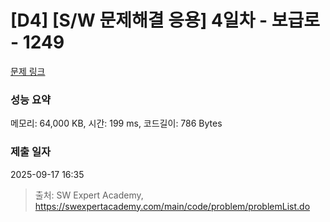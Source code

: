 # [D4] [S/W 문제해결 응용] 4일차 - 보급로 - 1249 

[문제 링크](https://swexpertacademy.com/main/code/problem/problemDetail.do?contestProbId=AV15QRX6APsCFAYD) 

### 성능 요약

메모리: 64,000 KB, 시간: 199 ms, 코드길이: 786 Bytes

### 제출 일자

2025-09-17 16:35



> 출처: SW Expert Academy, https://swexpertacademy.com/main/code/problem/problemList.do